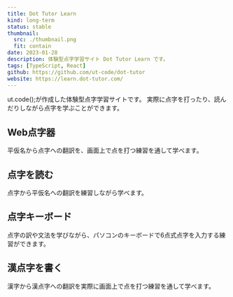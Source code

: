```yaml
---
title: Dot Tutor Learn
kind: long-term
status: stable
thumbnail:
  src: ./thumbnail.png
  fit: contain
date: 2023-01-28
description: 体験型点字学習サイト Dot Tutor Learn です。
tags: [TypeScript, React]
github: https://github.com/ut-code/dot-tutor
website: https://learn.dot-tutor.com/
---
```


ut.code();が作成した体験型点字学習サイトです。
実際に点字を打ったり、読んだりしながら点字を学ぶことができます。

## Web点字器

平仮名から点字への翻訳を、画面上で点を打つ練習を通して学べます。

## 点字を読む

点字から平仮名への翻訳を練習しながら学べます。

## 点字キーボード

点字の訳や文法を学びながら、パソコンのキーボードで6点式点字を入力する練習ができます。

## 漢点字を書く

漢字から漢点字への翻訳を実際に画面上で点を打つ練習を通して学べます。
